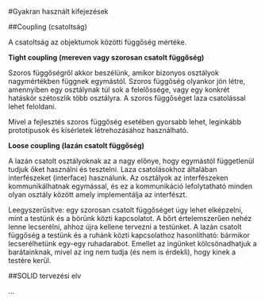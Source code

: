 #Gyakran használt kifejezések

##Coupling (csatoltság)

A csatoltság az objektumok közötti függőség mértéke.

__Tight coupling (mereven vagy szorosan csatolt függőség)__

Szoros függőségről akkor beszélünk, amikor bizonyos osztályok nagymértékben függnek egymástól. Szoros függőség olyankor jön létre, amennyiben egy osztálynak túl sok a felelőssége, vagy egy konkrét hatáskör szétoszlik több osztályra. A szoros függőséget laza csatolással lehet feloldani.

Mivel a fejlesztés szoros függőség esetében gyorsabb lehet, leginkább prototípusok és kísérletek létrehozásához használható.

__Loose coupling (lazán csatolt függőség)__

A lazán csatolt osztályoknak az a nagy előnye, hogy egymástól függetlenül tudjuk őket használni és tesztelni. Laza csatolásokhoz általában interfészeket (interface) használunk. Az osztályok az interfészeken kommunikálhatnak egymással, és ez a kommunikáció lefolytatható minden olyan osztály között amely implementálja az interfészt.

Leegyszerűsítve: egy szorosan csatolt függőséget úgy lehet elképzelni, mint a testünk és a börünk közti kapcsolatot. A bőrt értelemszerűen nehéz lenne lecserélni, ahhoz újra kellene tervezni a testünket. A lazán csatolt függőség a testünk és a ruhánk közti kapcsolathoz hasonlítható: bármikor lecserélhetünk egy-egy ruhadarabot. Emellet az ingünket kölcsönadhatjuk a barátainknak, mivel az ing nem tudja (és nem is érdekli), hogy kinek a testére kerül.
 

##SOLID tervezési elv

...